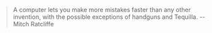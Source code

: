 >A computer lets you make more mistakes faster than any other invention, with the possible exceptions of handguns and Tequilla. -- Mitch Ratcliffe
